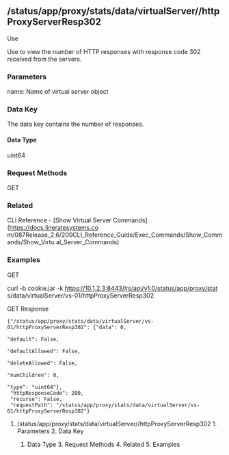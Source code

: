 ## /status/app/proxy/stats/data/virtualServer/<name>/httpProxyServerResp302

Use

Use to view the number of HTTP responses with response code 302 received from
the servers.

### Parameters

name: Name of virtual server object

### Data Key

The data key contains the number of responses.

#### Data Type

uint64

### Request Methods

GET

### Related

CLI Reference - [Show Virtual Server Commands](https://docs.lineratesystems.co
m/087Release_2.6/200CLI_Reference_Guide/Exec_Commands/Show_Commands/Show_Virtu
al_Server_Commands)

### Examples

GET

curl -b cookie.jar -k https://10.1.2.3:8443/lrs/api/v1.0/status/app/proxy/stat
s/data/virtualServer/vs-01/httpProxyServerResp302

GET Response

    
    
    {"/status/app/proxy/stats/data/virtualServer/vs-01/httpProxyServerResp302": {"data": 0,
                                                                               "default": False,
                                                                               "defaultAllowed": False,
                                                                               "deleteAllowed": False,
                                                                               "numChildren": 0,
                                                                               "type": "uint64"},
     "httpResponseCode": 200,
     "recurse": False,
     "requestPath": "/status/app/proxy/stats/data/virtualServer/vs-01/httpProxyServerResp302"}
    

  1. /status/app/proxy/stats/data/virtualServer/<name>/httpProxyServerResp302
    1. Parameters
    2. Data Key
      1. Data Type
    3. Request Methods
    4. Related
    5. Examples


